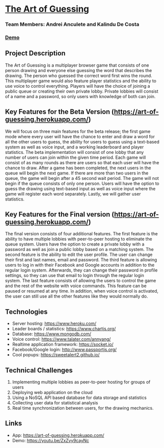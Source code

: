 
# <a href="https://art-of-guessing.herokuapp.com/">The Art of Guessing </a>
###  Team Members: Andrei Anculete and Kalindu De Costa
###  <a href="https://youtu.be/ZxZvy9cayNc">Demo</a>

## Project Description

The Art of Guessing is a multiplayer browser game that consists of one person drawing and everyone else guessing the word that describes the drawing. The person who guessed the correct word first wins the round. This multiplayer game would also feature player statistics and the ability to use voice to control everything. Players will have the choice of joining a public queue or creating their own private lobby. Private lobbies will consist of a name and a password, so only users with knowledge of both can join.

## Key Features for the Beta Version (https://art-of-guessing.herokuapp.com/)

We will focus on three main features for the beta release; the first game mode where every user will have the chance to enter and draw a word for all the other users to guess, the ability for users to guess using a text-based system as well as voice input, and a working leaderboard and player statistics. The beta implementation will consist of one lobby that any number of users can join within the given time period. Each game will consist of as many rounds as there are users so that each user will have the chance to draw. After a game has been completed, the next users in the queue will begin the next game. If there are more than two users in the queue, the game will begin after a 45 second wait period. The game will not begin if the queue consists of only one person. Users will have the option to guess the drawing using text-based input as well as voice input where the game will register each word separately. Lastly, we will gather user statistics. 

## Key Features for the Final version (https://art-of-guessing.herokuapp.com/)

The final version consists of four additional features. The first feature is the ability to have multiple lobbies with peer-to-peer hosting to eliminate the queue system. Users have the option to create a private lobby with a password as well as join a public lobby based on a matching system. The second feature is the ability to edit the user profile. The user can change their first and last names, email and password. The third feature is allowing users to log in with their Facebook and Google accounts in addition to the regular login system. Afterwards, they can change their password in profile settings, so they can use that email to login through the regular login system. The last feature consists of allowing the users to control the game and the rest of the website with voice commands. This feature can be paused or resumed at any time. In addition, when voice control is activated, the user can still use all the other features like they would normally do.

## Technologies
- Server hosting: https://www.heroku.com/
- Leader boards / statistics: https://www.chartjs.org/
- Database: https://www.mongodb.com/
- Voice control: https://www.talater.com/annyang/
- Realtime application framework: https://socket.io/
- Facebook/Google login: http://www.passportjs.org/
- Cool popups: https://sweetalert2.github.io/

## Technical Challenges
1. Implementing multiple lobbies as peer-to-peer hosting for groups of users
2. Deploying web application on the cloud
3. Using a NoSQL API based database for data storage and statistics
4. Collecting user data for statistical analysis
5. Real time synchronization between users, for the drawing mechanics.

## Links
- App: https://art-of-guessing.herokuapp.com/
- Demo: https://youtu.be/ZxZvy9cayNc
